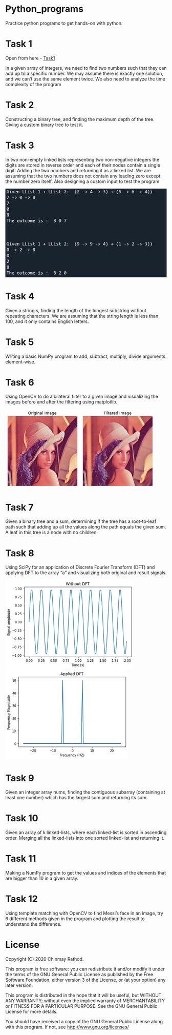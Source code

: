 # Python_programs 

Practice python programs to get hands-on with python. 

# Task 1 
Open from here - [Task1](Task1)

In a given array of integers, we need to find two numbers such that they can add up to a specific number.
We may assume there is exactly one solution, and we can’t use the same element twice. We also need to analyze the time complexity of the program 

# Task 2

Constructing a binary tree, and finding the maximum depth of the tree. Giving a custom binary tree to test it.

# Task 3

In two non-empty linked lists representing two non-negative integers the digits are stored in reverse order and each of their nodes contain a single digit. Adding the two numbers and returning it as a linked list. We are assuming that the two numbers does not contain any leading zero except the number zero itself. Also designing a custom input to test the program

![](Result%20images/image1.png)

# Task 4

Given a string s, finding the length of the longest substring without repeating characters. We are assuming that the string length is less than 100, and it only contains English letters.

# Task 5

Writing a basic NumPy program to add, subtract, multiply, divide arguments element-wise.

# Task 6

Using OpenCV to do a bilateral filter to a given image and visualizing the images before and after the filtering using matplotlib.

![](Result%20images/image2.png)
![](Result%20images/image3.png)

# Task 7

Given a binary tree and a sum, determining if the tree has a root-to-leaf path such that adding up all the values along the path equals the given sum. A leaf in this tree is a node with no children.

# Task 8

Using SciPy for an application of Discrete Fourier Transform (DFT) and applying DFT to the array “a” and visualizing both original and result signals.

![](Result%20images/image4.png)
![](Result%20images/image5.png)

# Task 9

Given an integer array nums, finding the contiguous subarray (containing at least one number) which has the largest sum and returning its sum.

# Task 10

Given an array of k linked-lists, where each linked-list is sorted in ascending order. Merging all the linked-lists into one sorted linked-list and returning it.

# Task 11

Making a NumPy program to get the values and indices of the elements that are bigger than 10 in a given array.

# Task 12

Using template matching with OpenCV to find Messi’s face in an image, try 6 different methods given in the program and plotting the result to understand the difference.
 
# License
Copyright (C) 2020 Chinmay Rathod.

This program is free software: you can redistribute it and/or modify it under the terms of the GNU General Public License as published by the Free Software Foundation, either version 3 of the License, or (at your option) any later version.

This program is distributed in the hope that it will be useful, but WITHOUT ANY WARRANTY; without even the implied warranty of MERCHANTABILITY or FITNESS FOR A PARTICULAR PURPOSE. See the GNU General Public License for more details.

You should have received a copy of the GNU General Public License along with this program. If not, see http://www.gnu.org/licenses/

























